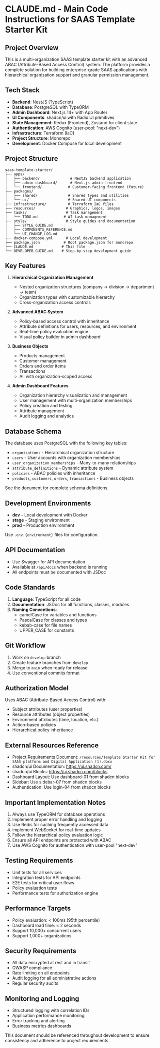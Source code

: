 # CLAUDE.md - Main Code Instructions for SAAS Template Starter Kit

## Project Overview
This is a multi-organization SAAS template starter kit with an advanced ABAC (Attribute-Based Access Control) system. The platform provides a complete solution for building enterprise-grade SAAS applications with hierarchical organization support and granular permission management.

## Tech Stack
- **Backend**: NestJS (TypeScript)
- **Database**: PostgreSQL with TypeORM
- **Admin Dashboard**: Next.js 14+ with App Router
- **UI Components**: shadcn/ui with Radix UI primitives
- **State Management**: Redux (Frontend), Zustand for client state
- **Authentication**: AWS Cognito (user-pool: "next-dev")
- **Infrastructure**: Terraform (IaC)
- **Project Structure**: Monorepo
- **Development**: Docker Compose for local development

## Project Structure
```
saas-template-starter/
├── apps/
│   ├── backend/              # NestJS backend application
│   ├── admin-dashboard/      # Next.js admin frontend
│   └── frontend/            # Customer-facing frontend (future)
├── packages/
│   ├── shared/              # Shared types and utilities
│   └── ui/                  # Shared UI components
├── infrastructure/          # Terraform IaC files
├── resources/              # Graphics, logos, images
├── tasks/                  # Task management
│   └── TODO.md            # AI task management
├── style/                  # Style guides and documentation
│   ├── STYLE_GUIDE.md
│   ├── COMPONENTS_REFERENCE.md
│   └── UI_CHANGE_LOG.md
├── docker-compose.yml      # Local development
├── package.json           # Root package.json for monorepo
├── CLAUDE.md             # This file
└── DEVELOPER_GUIDE.md    # Step-by-step development guide
```

## Key Features
1. **Hierarchical Organization Management**
   - Nested organization structures (company → division → department → team)
   - Organization types with customizable hierarchy
   - Cross-organization access controls

2. **Advanced ABAC System**
   - Policy-based access control with inheritance
   - Attribute definitions for users, resources, and environment
   - Real-time policy evaluation engine
   - Visual policy builder in admin dashboard

3. **Business Objects**
   - Products management
   - Customer management
   - Orders and order items
   - Transactions
   - All with organization-scoped access

4. **Admin Dashboard Features**
   - Organization hierarchy visualization and management
   - User management with multi-organization memberships
   - Policy creation and testing
   - Attribute management
   - Audit logging and analytics

## Database Schema
The database uses PostgreSQL with the following key tables:
- `organizations` - Hierarchical organization structure
- `users` - User accounts with organization memberships
- `user_organization_memberships` - Many-to-many relationships
- `attribute_definitions` - Dynamic attribute system
- `policies` - ABAC policies with inheritance
- `products`, `customers`, `orders`, `transactions` - Business objects

See the document for complete schema definitions.

## Development Environments
- **dev** - Local development with Docker
- **stage** - Staging environment
- **prod** - Production environment

Use `.env.{environment}` files for configuration.

## API Documentation
- Use Swagger for API documentation
- Available at `/api/docs` when backend is running
- All endpoints must be documented with JSDoc

## Code Standards
1. **Language**: TypeScript for all code
2. **Documentation**: JSDoc for all functions, classes, modules
3. **Naming Conventions**:
   - camelCase for variables and functions
   - PascalCase for classes and types
   - kebab-case for file names
   - UPPER_CASE for constants

## Git Workflow
1. Work on `develop` branch
2. Create feature branches from `develop`
3. Merge to `main` when ready for release
4. Use conventional commits format

## Authorization Model
Uses ABAC (Attribute-Based Access Control) with:
- Subject attributes (user properties)
- Resource attributes (object properties)
- Environment attributes (time, location, etc.)
- Action-based policies
- Hierarchical policy inheritance

## External Resources Reference
- Project Requirements Document: `/resources/Template Starter Kit for SAAS platform and Digital Application (1).docx`
- shadcn/ui Documentation: https://ui.shadcn.com/
- shadcn/ui Blocks: https://ui.shadcn.com/blocks
- Dashboard Layout: Use dashboard-01 from shadcn blocks
- Sidebar: Use sidebar-07 from shadcn blocks
- Authentication: Use login-04 from shadcn blocks

## Important Implementation Notes
1. Always use TypeORM for database operations
2. Implement proper error handling and logging
3. Use Redis for caching frequently accessed data
4. Implement WebSocket for real-time updates
5. Follow the hierarchical policy evaluation logic
6. Ensure all API endpoints are protected with ABAC
7. Use AWS Cognito for authentication with user-pool "next-dev"

## Testing Requirements
- Unit tests for all services
- Integration tests for API endpoints
- E2E tests for critical user flows
- Policy evaluation tests
- Performance tests for authorization engine

## Performance Targets
- Policy evaluation: < 100ms (95th percentile)
- Dashboard load time: < 2 seconds
- Support 10,000+ concurrent users
- Support 1,000+ organizations

## Security Requirements
- All data encrypted at rest and in transit
- OWASP compliance
- Rate limiting on all endpoints
- Audit logging for all administrative actions
- Regular security audits

## Monitoring and Logging
- Structured logging with correlation IDs
- Application performance monitoring
- Error tracking and alerting
- Business metrics dashboards

This document should be referenced throughout development to ensure consistency and adherence to project requirements.